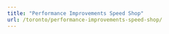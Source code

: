 ```yaml
---
title: "Performance Improvements Speed Shop"
url: /toronto/performance-improvements-speed-shop/
---
```


